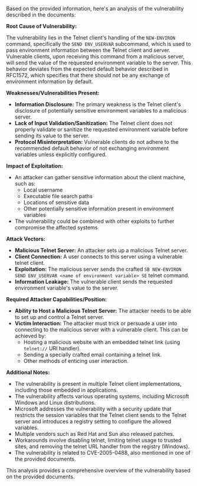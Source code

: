Based on the provided information, here's an analysis of the vulnerability described in the documents:

**Root Cause of Vulnerability:**

The vulnerability lies in the Telnet client's handling of the `NEW-ENVIRON` command, specifically the `SEND ENV_USERVAR` subcommand, which is used to pass environment information between the Telnet client and server. Vulnerable clients, upon receiving this command from a malicious server, will send the value of the requested environment variable to the server. This behavior deviates from the expected default behavior described in RFC1572, which specifies that there should not be any exchange of environment information by default.

**Weaknesses/Vulnerabilities Present:**

*   **Information Disclosure:** The primary weakness is the Telnet client's disclosure of potentially sensitive environment variables to a malicious server.
*   **Lack of Input Validation/Sanitization:** The Telnet client does not properly validate or sanitize the requested environment variable before sending its value to the server.
*   **Protocol Misinterpretation:** Vulnerable clients do not adhere to the recommended default behavior of not exchanging environment variables unless explicitly configured.

**Impact of Exploitation:**

*   An attacker can gather sensitive information about the client machine, such as:
    *   Local username
    *   Executable file search paths
    *   Locations of sensitive data
    *   Other potentially sensitive information present in environment variables
*   The vulnerability could be combined with other exploits to further compromise the affected systems

**Attack Vectors:**

*   **Malicious Telnet Server:** An attacker sets up a malicious Telnet server.
*   **Client Connection:** A user connects to this server using a vulnerable telnet client.
*   **Exploitation:** The malicious server sends the crafted `SB NEW-ENVIRON SEND ENV_USERVAR <name of environment variable> SE` telnet command.
*   **Information Leakage:** The vulnerable client sends the requested environment variable's value to the server.

**Required Attacker Capabilities/Position:**

*   **Ability to Host a Malicious Telnet Server:** The attacker needs to be able to set up and control a Telnet server.
*   **Victim Interaction:** The attacker must trick or persuade a user into connecting to the malicious server with a vulnerable client. This can be achieved by:
    *   Hosting a malicious website with an embedded telnet link (using `telnet://` URI handler).
    *   Sending a specially crafted email containing a telnet link.
    *   Other methods of enticing user interaction.

**Additional Notes:**

*   The vulnerability is present in multiple Telnet client implementations, including those embedded in applications.
*   The vulnerability affects various operating systems, including Microsoft Windows and Linux distributions.
*   Microsoft addresses the vulnerability with a security update that restricts the session variables that the Telnet client sends to the Telnet server and introduces a registry setting to configure the allowed variables.
*  Multiple vendors such as Red Hat and Sun also released patches.
*   Workarounds involve disabling telnet, limiting telnet usage to trusted sites, and removing the telnet URL handler from the registry (Windows).
*  The vulnerability is related to CVE-2005-0488, also mentioned in one of the provided documents.

This analysis provides a comprehensive overview of the vulnerability based on the provided documents.